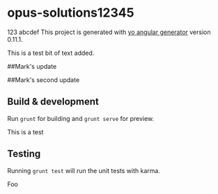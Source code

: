 # opus-solutions12345
123
abcdef
This project is generated with [yo angular generator](https://github.com/yeoman/generator-angular)
version 0.11.1.

This is a test bit of text added.

##Mark's update

##Mark's second update

## Build & development

Run `grunt` for building and `grunt serve` for preview.

This is a test

## Testing

Running `grunt test` will run the unit tests with karma.

Foo
